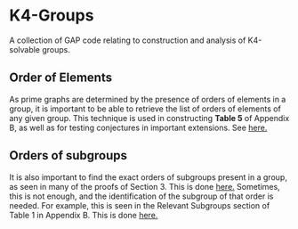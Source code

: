 # K4-Groups
A collection of GAP code relating to construction and analysis of K4-solvable groups.

## Order of Elements
As prime graphs are determined by the presence of orders of elements in a group, it is important to be able to retrieve the list of orders of elements of any given group.
This technique is used in constructing **Table 5** of Appendix B, as well as for testing conjectures in important extensions.
See [here.](element_orders.g)

## Orders of subgroups
It is also important to find the exact orders of subgroups present in a group, as seen in many of the proofs of Section 3.
This is done [here.](subgroup_orders_1.g)
Sometimes, this is not enough, and the identification of the subgroup of that order is needed. For example, this is seen in the Relevant Subgroups section of Table 1 in Appendix B. 
This is done [here.](subgroup_orders_2.g)
